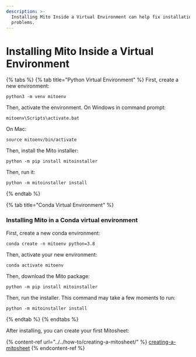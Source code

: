 ```yaml
---
description: >-
  Installing Mito Inside a Virtual Environment can help fix installation
  problems.
---
```


# Installing Mito Inside a Virtual Environment

{% tabs %}
{% tab title="Python Virtual Environment" %}
First, create a new environment:

```
python3 -m venv mitoenv
```

Then, activate the environment. On Windows in command prompt:

```
mitoenv\Scripts\activate.bat
```

On Mac:

```
source mitoenv/bin/activate
```

Then, install the Mito installer:

```
python -m pip install mitoinstaller
```

Then, run it:

```
python -m mitoinstaller install
```
{% endtab %}

{% tab title="Conda Virtual Environment" %}
### Installing Mito in a Conda virtual environment <a href="#installing-mito-in-a-conda-virtual-environment" id="installing-mito-in-a-conda-virtual-environment"></a>

First, create a new conda environment:

```
conda create -n mitoenv python=3.8
```

Then, activate your new environment:

```
conda activate mitoenv
```

Then, download the Mito package:

```
python -m pip install mitoinstaller
```

Then, run the installer. This command may take a few moments to run:

```
python -m mitoinstaller install
```
{% endtab %}
{% endtabs %}

After installing, you can create your first Mitosheet:

{% content-ref url="../../how-to/creating-a-mitosheet/" %}
[creating-a-mitosheet](../../how-to/creating-a-mitosheet/)
{% endcontent-ref %}
